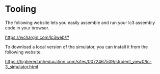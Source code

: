 # Tooling

The following website lets you easily assemble and run your lc3 assembly code in your browser.

https://wchargin.com/lc3web/#

To download a local version of the simulator, you can install it from the following website.

https://highered.mheducation.com/sites/0072467509/student_view0/lc-3_simulator.html
